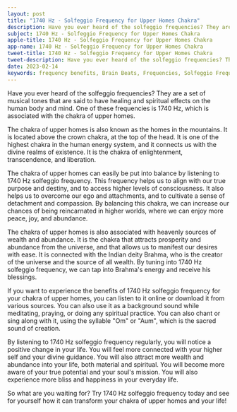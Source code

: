```yaml
---
layout: post
title: "1740 Hz - Solfeggio Frequency for Upper Homes Chakra"
description: Have you ever heard of the solfeggio frequencies? They are a set of musical tones that are said to have healing and spiritual effects on the human body and mind. One of these frequencies is 1740 Hz, which is associated with the chakra of upper homes.
subject: 1740 Hz - Solfeggio Frequency for Upper Homes Chakra
apple-title: 1740 Hz - Solfeggio Frequency for Upper Homes Chakra
app-name: 1740 Hz - Solfeggio Frequency for Upper Homes Chakra
tweet-title: 1740 Hz - Solfeggio Frequency for Upper Homes Chakra
tweet-description: Have you ever heard of the solfeggio frequencies? They are a set of musical tones that are said to have healing and spiritual effects on the human body and mind. One of these frequencies is 1740 Hz, which is associated with the chakra of upper homes.
date: 2023-02-14
keywords: frequency benefits, Brain Beats, Frequencies, Solfeggio Frequency, chakra of upper-homes, great central sun frequency, 1740 Hz, brainwave entrainment, sound therapy, 1740 Hz frequency benefits
---
```


Have you ever heard of the solfeggio frequencies? They are a set of musical tones that are said to have healing and spiritual effects on the human body and mind. One of these frequencies is 1740 Hz, which is associated with the chakra of upper homes.

The chakra of upper homes is also known as the homes in the mountains. It is located above the crown chakra, at the top of the head. It is one of the highest chakra in the human energy system, and it connects us with the divine realms of existence. It is the chakra of enlightenment, transcendence, and liberation.

The chakra of upper homes can easily be put into balance by listening to 1740 Hz solfeggio frequency. This frequency helps us to align with our true purpose and destiny, and to access higher levels of consciousness. It also helps us to overcome our ego and attachments, and to cultivate a sense of detachment and compassion. By balancing this chakra, we can increase our chances of being reincarnated in higher worlds, where we can enjoy more peace, joy, and abundance.

The chakra of upper homes is also associated with heavenly sources of wealth and abundance. It is the chakra that attracts prosperity and abundance from the universe, and that allows us to manifest our desires with ease. It is connected with the Indian deity Brahma, who is the creator of the universe and the source of all wealth. By tuning into 1740 Hz solfeggio frequency, we can tap into Brahma's energy and receive his blessings.

If you want to experience the benefits of 1740 Hz solfeggio frequency for your chakra of upper homes, you can listen to it online or download it from various sources. You can also use it as a background sound while meditating, praying, or doing any spiritual practice. You can also chant or sing along with it, using the syllable "Om" or "Aum", which is the sacred sound of creation.

By listening to 1740 Hz solfeggio frequency regularly, you will notice a positive change in your life. You will feel more connected with your higher self and your divine guidance. You will also attract more wealth and abundance into your life, both material and spiritual. You will become more aware of your true potential and your soul's mission. You will also experience more bliss and happiness in your everyday life.

So what are you waiting for? Try 1740 Hz solfeggio frequency today and see for yourself how it can transform your chakra of upper homes and your life!
